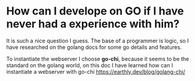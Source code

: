 # How can I develope on GO if I have never had a experience with him?
It is such a nice question I guess. 
The base of a programmer is logic, so I have researched on the golang docs for some go details and features.

To instantiate the webserver I choose **go-chi**, because it seems to be the standard on the golang world, on this doc I have learned how can I instantiate a webserver with go-chi https://earthly.dev/blog/golang-chi/